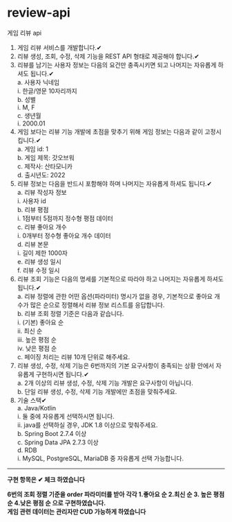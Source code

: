 # review-api
게임 리뷰 api

1. 게임 리뷰 서비스를 개발합니다.✔
2. 리뷰 생성, 조회, 수정, 삭제 기능을 REST API 형태로 제공해야 합니다.✔
3. 리뷰를 남기는 사용자 정보는 다음의 요건만 충족시키면 되고 나머지는 자유롭게 하셔도 됩니다.✔
  <br>a. 사용자 닉네임
  <br>i. 한글/영문 10자리까지
  <br>b. 성별
  <br>i. M, F
  <br>c. 생년월
  <br>i. 2000.01
4. 게임 보다는 리뷰 기능 개발에 초점을 맞추기 위해 게임 정보는 다음과 같이 고정시킵니다.✔
  <br>a. 게임 id: 1
  <br>b. 게임 제목: 갓오브워
  <br>c. 제작사: 산타모니카
  <br>d. 출시년도: 2022
5. 리뷰 정보는 다음을 반드시 포함해야 하며 나머지는 자유롭게 하셔도 됩니다.✔
  <br>a. 리뷰 작성자 정보
  <br>i. 사용자 id
  <br>b. 리뷰 평점
  <br>i. 1점부터 5점까지 정수형 평점 데이터
  <br>c. 리뷰 좋아요 개수
  <br>i. 0개부터 정수형 좋아요 개수 데이터
  <br>d. 리뷰 본문
  <br>i. 길이 제한 1000자
  <br>e. 리뷰 생성 일시
  <br>f. 리뷰 수정 일시
6. 리뷰 조회 기능은 다음의 명세를 기본적으로 따라야 하고 나머지는 자유롭게 하셔도 됩니다.✔
  <br>a. 리뷰 정렬에 관한 어떤 옵션(파라미터) 명시가 없을 경우, 기본적으로 좋아요 개수가 많은 순으로 정렬해서
  리뷰 정보 리스트를 응답합니다.
  <br>b. 리뷰 조회 정렬 기준은 다음과 같습니다.
    <br>i. (기본) 좋아요 순
    <br>ii. 최신 순
    <br>iii. 높은 평점 순
    <br>iv. 낮은 평점 순
  <br>c. 페이징 처리는 리뷰 10개 단위로 해주세요.
7. 리뷰 생성, 수정, 삭제 기능은 6번까지의 기본 요구사항이 충족되는 상황 안에서 자유롭게 구현하시면 됩니다.✔
  <br>a. 2개 이상의 리뷰 생성, 수정, 삭제 기능 개발은 요구사항이 아닙니다.
  <br>b. 단일 리뷰 생성, 수정, 삭제 기능 개발에만 초점을 맞춰주세요.
8. 기술 스택✔
  <br>a. Java/Kotlin
    <br>i. 둘 중에 자유롭게 선택하시면 됩니다.
    <br>ii. java를 선택하실 경우, JDK 1.8 이상으로 맞춰주세요.
  <br>b. Spring Boot 2.7.4 이상
  <br>c. Spring Data JPA 2.7.3 이상
  <br>d. RDB
  <br>i. MySQL, PostgreSQL, MariaDB 중 자유롭게 선택 가능합니다.
-------------------------
**구현 항목은 ✔ 체크 하였습니다**

**6번의 조회 정렬 기준을 order 파라미터를 받아 각각 1.좋아요 순 2.최신 순 3. 높은 평점 순 4.낮은 평점 순 으로 구현하였습니다.**
**<br>게임 관련 데이터는 관리자만 CUD 가능하게 하였습니다**
